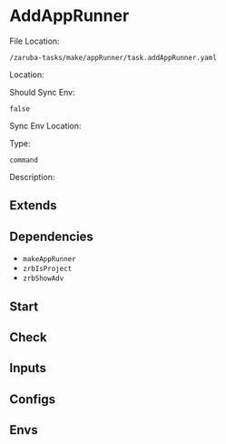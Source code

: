 
# AddAppRunner

File Location:

    /zaruba-tasks/make/appRunner/task.addAppRunner.yaml


Location:




Should Sync Env:

    false


Sync Env Location:




Type:

    command


Description:





## Extends




## Dependencies

* `makeAppRunner`
* `zrbIsProject`
* `zrbShowAdv`


## Start




## Check




## Inputs


## Configs


## Envs